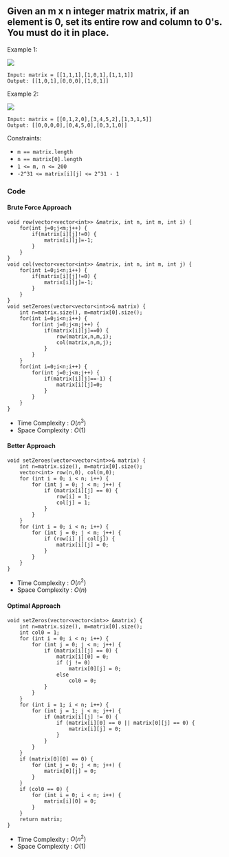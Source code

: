 ## Given an m x n integer matrix matrix, if an element is 0, set its entire row and column to 0's. You must do it in place.

Example 1:

![](https://assets.leetcode.com/uploads/2020/08/17/mat1.jpg)
```
Input: matrix = [[1,1,1],[1,0,1],[1,1,1]]
Output: [[1,0,1],[0,0,0],[1,0,1]]
```
Example 2:

![](https://assets.leetcode.com/uploads/2020/08/17/mat2.jpg)
```
Input: matrix = [[0,1,2,0],[3,4,5,2],[1,3,1,5]]
Output: [[0,0,0,0],[0,4,5,0],[0,3,1,0]]
```

Constraints:
- `m == matrix.length`
- `n == matrix[0].length`
- `1 <= m, n <= 200`
- `-2^31 <= matrix[i][j] <= 2^31 - 1`

### Code
#### Brute Force Approach
```
void row(vector<vector<int>> &matrix, int n, int m, int i) {
    for(int j=0;j<m;j++) {
        if(matrix[i][j]!=0) {
            matrix[i][j]=-1;
        }
    }
}
void col(vector<vector<int>> &matrix, int n, int m, int j) {
    for(int i=0;i<n;i++) {
        if(matrix[i][j]!=0) {
            matrix[i][j]=-1;
        }
    }
}
void setZeroes(vector<vector<int>>& matrix) {
    int n=matrix.size(), m=matrix[0].size();
    for(int i=0;i<n;i++) {
        for(int j=0;j<m;j++) {
            if(matrix[i][j]==0) {
                row(matrix,n,m,i);
                col(matrix,n,m,j);
            }
        }
    }
    for(int i=0;i<n;i++) {
        for(int j=0;j<m;j++) {
            if(matrix[i][j]==-1) {
                matrix[i][j]=0;
            }
        }
    }
}
```
- Time Complexity : $O(n^3)$
- Space Complexity : $O(1)$

#### Better Approach
```
void setZeroes(vector<vector<int>>& matrix) {
    int n=matrix.size(), m=matrix[0].size();
    vector<int> row(n,0), col(m,0);
    for (int i = 0; i < n; i++) {
        for (int j = 0; j < m; j++) {
            if (matrix[i][j] == 0) {
                row[i] = 1;
                col[j] = 1;
            }
        }
    }
    for (int i = 0; i < n; i++) {
        for (int j = 0; j < m; j++) {
            if (row[i] || col[j]) {
                matrix[i][j] = 0;
            }
        }
    }
}
```
- Time Complexity : $O(n^2)$
- Space Complexity : $O(n)$

#### Optimal Approach
```
void setZeros(vector<vector<int>> &matrix) {
    int n=matrix.size(), m=matrix[0].size();
    int col0 = 1;
    for (int i = 0; i < n; i++) {
        for (int j = 0; j < m; j++) {
            if (matrix[i][j] == 0) {
                matrix[i][0] = 0;
                if (j != 0)
                    matrix[0][j] = 0;
                else
                    col0 = 0;
            }
        }
    }
    for (int i = 1; i < n; i++) {
        for (int j = 1; j < m; j++) {
            if (matrix[i][j] != 0) {
                if (matrix[i][0] == 0 || matrix[0][j] == 0) {
                    matrix[i][j] = 0;
                }
            }
        }
    }
    if (matrix[0][0] == 0) {
        for (int j = 0; j < m; j++) {
            matrix[0][j] = 0;
        }
    }
    if (col0 == 0) {
        for (int i = 0; i < n; i++) {
            matrix[i][0] = 0;
        }
    }
    return matrix;
}
```
- Time Complexity : $O(n^2)$
- Space Complexity : $O(1)$
